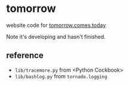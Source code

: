 # tomorrow

website code for [tomorrow.comes.today](http://tomorrow.comes.today)

Note it's developing and hasn't finished.

## reference
* `lib/tracemore.py` from \<Python Cockbook\>
* `lib/bashlog.py` from `tornado.logging`
